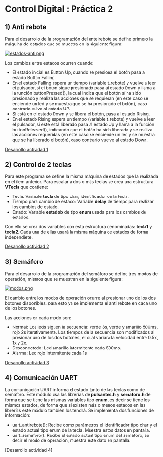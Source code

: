 # Control Digital : Práctica 2 

## 1) Anti rebote
Para el desarrollo de la programación del anteirebote se define primero la máquina de estados que se muestra en la siguiente figura:

[![estados-anti.png](https://i.postimg.cc/CKBRGvnB/estados-anti.png)](https://postimg.cc/DWhfFPgn)

Los cambios entre estados ocurren cuando:
- El estado inicial es Button Up, cuando se presiona el botón pasa al estado Button Falling.
- En el estado Falling espera un tiempo (variable t_rebote) y vuelve a leer el pulsador, si el botón sigue presionado pasa al estado Down y llama a la función buttonPressed(), la cual indica que el botón sí ha sido presionado y realiza las acciones que se requieran (en este caso se enciende un led y se muestra que se ha presionado el botón), caso contrario vulve al estado UP.
- Si está en el estado Down y se libera el botón, pasa al estado Rising.
- En el estado Rising espera un tiempo (variable t_rebote) y vuelve a leer el pulsador, si este está liberado pasa al estado Up y llama a la función buttonReleased(), indicando que el botón ha sido liberado y se realiza las acciones requeridas (en este caso se enciende un led y se muestra que se ha liberado el botón), caso contrario vuelve al estado Down.

[Desarrollo actividad 1](https://github.com/sebasalvavi/Semaforo/tree/main/1/Antirebote)

## 2) Control de 2 teclas
Para este programa se define la misma máquina de estados que la realizada en el ítem anterior. Para escalar a dos o más teclas se crea una estructura **VTecla** que contiene:
- Tecla: Variable **tecla** de tipo char, identificador de la tecla.
- Tiempo para cambio de estado: Variable **delay** de tiempo para realizar los cambios de estado.
- Estado: Variable **estadob** de tipo **enum** usada para los cambios de estados.

Con ello se crea dos variables con esta estructura denominadas: **tecla1** y **tecla2**. Cada una de ellas usará la misma máquina de estados de forma independiete.

[Desarrollo actividad 2](https://github.com/sebasalvavi/Semaforo/tree/main/2/Teclasindepen)

## 3) Semáforo

Para el desarrollo de la programación del semáforo se define tres modos de operación, mismos que se muestran en la siguiente figura:

[![modos.png](https://i.postimg.cc/Y2YpwvWW/modos.png)](https://postimg.cc/G930FhzL)

El cambio entre los modos de operación ocurre al presionar uno de los dos botones disponibles, para esto ya se implementa el anti rebote en cada uno de los botones.

Las acciones en cada modo son:
- Normal: Los leds siguen la secuencia: verde 3s, verde y amarillo 500ms, rojo 2s iterativamente. Los tiempos de la secuencia son modificados al presionar uno de los dos botones, el cual variará la velocidad entre 0.5x, 1x y 2x.
- Desconectado: Led amarillo intermitente cada 500ms.
- Alarma: Led rojo intermitente cada 1s

[Desarrollo actividad 3](https://github.com/sebasalvavi/Semaforo/tree/main/3)

## 4) Comunicación UART
La comunicación UART informa el estado tanto de las teclas como del semáforo. Este módulo usa las librerías de **pulsantes.h** y **semaforo.h** de forma que se tiene las mismas variables tipo **enum**, es decir se tiene los mismos estados, de forma que si existen más o menos estados en las librerías este módulo también los tendrá. Se implementa dos funciones de información:
- uart_antirebote(): Recibe como parámetros el identificador tipo char y el estado actual tipo enum de la tecla. Muestra estos datos en pantalla.
- uart_semaforo(): Recibe el estado actual tipo enum del semáforo, es decir el modo de operación, muestra este dato en pantalla.

[Desarrollo actividad 4]
